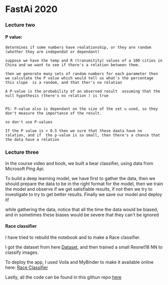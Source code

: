 # FastAi 2020


### Lecture two

#### P value:

    determines if some numbers have realationship, or they are random (whether they are independat or dependant)

    suppose we have the temp and R (transmitity) values of a 100 cities in China and we want to see if there's a relation between them.

    then we generate many sets of random numbers for each parameter then we calculate the P value which would tell us what's the percentage this slope  is a random, and that ther's no relation

    A P-value is the probability of an observed result  assuming that the null hypothesis (there's no relation ) is true


    PS: P-value also is dependant on the size of the set u used, so they don't measure the importance of the result.

    so don't use P-values

    If the P value is > 0.5 then we sure that these daata have no ralation, and if  the p-value is so small, then there's a chance that the data have a relation

### Lecture three

In the course video and book, we built a bear classifier, using data from Microsoft Ping Api.

To build a deep learning model, we have first to gather the data, then we should prepare the data to be in the right format for the model, then we train the model and observe if we get satisfiable results, if not then we try to investigate to try to get better results. Finally we save our model and deploy it!

while gathering the data, notice that all the time the data would be biased, and in sometimes these biases would be severe that they can't be ignored

#### Race classifier

I have tried to rebuild the notebook and to make a Race classifier.

I got the dataset from here [Dataset](https://github.com/joojs/fairface), and then trained a small Resnet18 NN to classify images.

To deploy the app, I used Voila and MyBinder to make it available online here: [Race Classifier](https://hub.gke2.mybinder.org/user/bodasadalla98-fastai-c1-5e6j4ci5/voila/render/Race-classifier-voila.ipynb?token=RidonxHPRQmBgjyAy4RZKg)

Lastly, all the code can be found in this githun repo [here](https://github.com/BodaSadalla98/FastAi-C1/tree/main/Race-classifier)

```python

```

